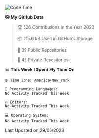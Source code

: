 <!--START_SECTION:waka-->
![Code Time](http://img.shields.io/badge/Code%20Time-201%20hrs%2014%20mins-blue)

**🐱 My GitHub Data** 

> 🏆 526 Contributions in the Year 2023
 > 
> 📦 215.6 kB Used in GitHub's Storage 
 > 
> 📜 39 Public Repositories 
 > 
> 🔑 42 Private Repositories  
 > 
📊 **This Week I Spent My Time On** 

```text
⌚︎ Time Zone: America/New_York

💬 Programming Languages: 
No Activity Tracked This Week

🔥 Editors: 
No Activity Tracked This Week

💻 Operating System: 
No Activity Tracked This Week

```


 Last Updated on 29/06/2023
<!--END_SECTION:waka-->